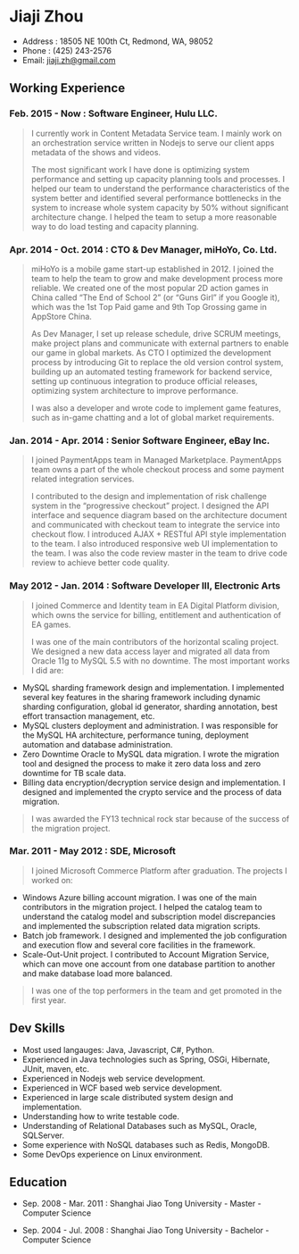 # Jiaji Zhou

- Address : 18505 NE 100th Ct, Redmond, WA, 98052
- Phone :  (425) 243-2576
- Email:  jiaji.zh@gmail.com

## Working Experience

### Feb. 2015 - Now : Software Engineer, Hulu LLC.

> I currently work in Content Metadata Service team. I mainly work on an orchestration service written in Nodejs to serve our client apps metadata of the shows and videos.
> 
> The most significant work I have done is optimizing system performance and setting up capacity planning tools and processes. I helped our team to understand the performance characteristics of the system better and identified several performance bottlenecks in the system to increase whole system capacity by 50% without significant architecture change. I helped the team to setup a more reasonable way to do load testing and capacity planning.

### Apr. 2014 - Oct. 2014 : CTO & Dev Manager, miHoYo, Co. Ltd.

> miHoYo is a mobile game start-up established in 2012. I joined the team to help the team to grow and make development process more reliable. We created one of the most popular 2D action games in China called “The End of School 2” (or “Guns Girl” if you Google it), which was the 1st Top Paid game and 9th Top Grossing game in AppStore China. 
> 
> As Dev Manager, I set up release schedule, drive SCRUM meetings, make project plans and communicate with external partners to enable our game in global markets. As CTO I optimized the development process by introducing Git to replace the old version control system, building up an automated testing framework for backend service, setting up continuous integration to produce official releases, optimizing system architecture to improve performance.
> 
> I was also a developer and wrote code to implement game features, such as in-game chatting and a lot of global market requirements.

### Jan. 2014 - Apr. 2014 : Senior Software Engineer, eBay Inc.

> I joined PaymentApps team in Managed Marketplace. PaymentApps team owns a part of the whole checkout process and some payment related integration services.
> 
> I contributed to the design and implementation of risk challenge system in the “progressive checkout” project. I designed the API interface and sequence diagram based on the architecture document and communicated with checkout team to integrate the service into checkout flow. I introduced AJAX + RESTful API style implementation to the team. I also introduced responsive web UI implementation to the team. I was also the code review master in the team to drive code review to achieve better code quality.

### May 2012 - Jan. 2014 : Software Developer III, Electronic Arts

> I joined Commerce and Identity team in EA Digital Platform division, which owns the service for billing, entitlement and authentication of EA games.
> 
> I was one of the main contributors of the horizontal scaling project. We designed a new data access layer and migrated all data from Oracle 11g to MySQL 5.5 with no downtime. The most important works I did are:
> 
- MySQL sharding framework design and implementation. I implemented several key features in the sharing framework including dynamic sharding configuration, global id generator, sharding annotation, best effort transaction management, etc.
- MySQL clusters deployment and administration. I was responsible for the MySQL HA architecture, performance tuning, deployment automation and database administration.
- Zero Downtime Oracle to MySQL data migration. I wrote the migration tool and designed the process to make it zero data loss and zero downtime for TB scale data.
- Billing data encryption/decryption service design and implementation. I designed and implemented the crypto service and the process of data migration.

> I was awarded the FY13 technical rock star because of the success of the migration project.

### Mar. 2011 - May 2012 : SDE, Microsoft

> I joined Microsoft Commerce Platform after graduation. The projects I worked on:
> 
- Windows Azure billing account migration. I was one of the main contributors in the migration project. I helped the catalog team to understand the catalog model and subscription model discrepancies and implemented the subscription related data migration scripts.
- Batch job framework. I designed and implemented the job configuration and execution flow and several core facilities in the framework.
- Scale-Out-Unit project. I contributed to Account Migration Service, which can move one account from one database partition to another and make database load more balanced.
>
> I was one of the top performers in the team and get promoted in the first year.

## Dev Skills

- Most used langauges: Java, Javascript, C#, Python.
- Experienced in Java technologies such as Spring, OSGi, Hibernate, JUnit, maven, etc.
- Experienced in Nodejs web service development.
- Experienced in WCF based web service development.
- Experienced in large scale distributed system design and implementation.
- Understanding how to write testable code.
- Understanding of Relational Databases such as MySQL, Oracle, SQLServer.
- Some experience with NoSQL databases such as Redis, MongoDB.
- Some DevOps experience on Linux environment.

## Education

- Sep. 2008 - Mar. 2011 : Shanghai Jiao Tong University - Master - Computer Science

- Sep. 2004 - Jul. 2008 : Shanghai Jiao Tong University - Bachelor - Computer Science
